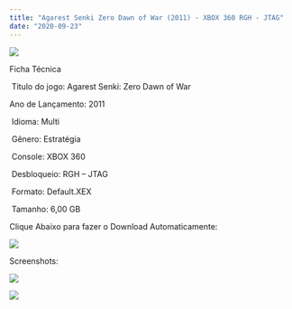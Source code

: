 ```yaml
---
title: "Agarest Senki Zero Dawn of War (2011) - XBOX 360 RGH - JTAG"
date: "2020-09-23"
---
```


[![](https://1.bp.blogspot.com/-alFUerPIZSo/X2qQQHgAJ9I/AAAAAAAAPcc/aWqmzFt-kkUDl_WhtJdFFLn34RZ0EZ0pACLcBGAsYHQ/s320/91aaUldzvHL._SY445_.jpg)](https://1.bp.blogspot.com/-alFUerPIZSo/X2qQQHgAJ9I/AAAAAAAAPcc/aWqmzFt-kkUDl_WhtJdFFLn34RZ0EZ0pACLcBGAsYHQ/s445/91aaUldzvHL._SY445_.jpg)

Ficha Técnica

 Titulo do jogo: Agarest Senki: Zero Dawn of War 

Ano de Lançamento: 2011

 Idioma: Multi

 Gênero: Estratégia

 Console: XBOX 360

 Desbloqueio: RGH – JTAG

 Formato: Default.XEX

 Tamanho: 6,00 GB

Clique Abaixo para fazer o Download Automaticamente:

[![](https://1.bp.blogspot.com/-4SUqXRoRWc0/XtsW72LDzrI/AAAAAAAAKHM/qo1oDro7CI03qjIvaVCl6yKZ3v_F_JvBwCK4BGAsYHg/APRENDA-Recupdsdasdasdaerado.png)](https://zee.gl/LeecZ2MZ)

Screenshots:

[![](https://1.bp.blogspot.com/-13NhCTjdG9g/X2qQRE30RmI/AAAAAAAAPck/x3dpLJHga-Q1mmQabnZkZul32TkyyooXgCLcBGAsYHQ/w455-h256/maxresdefault.jpg)](https://1.bp.blogspot.com/-13NhCTjdG9g/X2qQRE30RmI/AAAAAAAAPck/x3dpLJHga-Q1mmQabnZkZul32TkyyooXgCLcBGAsYHQ/s1280/maxresdefault.jpg)

[![](https://1.bp.blogspot.com/-1fxI3D6GIwI/X2qQQujGYdI/AAAAAAAAPcg/ZJAptyThpDcQc8Y1tLA2cCeztLm2l_vkQCLcBGAsYHQ/w458-h258/record-of-agarest-war-zero-dba9e61a-4147-47f6-8586-3360788a25c-resize-750.jpeg)](https://1.bp.blogspot.com/-1fxI3D6GIwI/X2qQQujGYdI/AAAAAAAAPcg/ZJAptyThpDcQc8Y1tLA2cCeztLm2l_vkQCLcBGAsYHQ/s640/record-of-agarest-war-zero-dba9e61a-4147-47f6-8586-3360788a25c-resize-750.jpeg)
